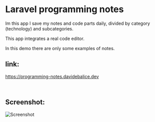 
# Laravel programming notes

Im this app I save my notes and code parts daily, divided by category (technology) and subcategories.

This app integrates a real code editor.

In this demo there are only some examples of notes.

## link:

https://programming-notes.davidebalice.dev

<br>


## Screenshot:

![Screenshot](https://www.aroundweb.it/screenshot/programming.jpg)
